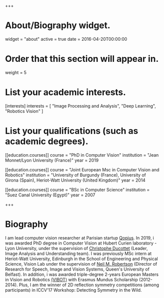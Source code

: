 +++
# About/Biography widget.
widget = "about"
active = true
date = 2016-04-20T00:00:00

# Order that this section will appear in.
weight = 5

# List your academic interests.
[interests]
  interests = [
    "Image Processing and Analysis",
    "Deep Learning",
    "Robotics Vision"
  ]

# List your qualifications (such as academic degrees).
[[education.courses]]
  course = "PhD in Computer Vision"
  institution = "Jean Monnet/Lyon University (France)"
  year = 2019

[[education.courses]]
  course = "Joint European Msc in Computer Vision and Robotics"
  institution = "University of Burgundy (France), University of Girona (Spain), Heriot-Watt University (United Kingdom)"
  year = 2014

[[education.courses]]
  course = "BSc in Computer Science"
  institution = "Suez Canal University (Egypt)"
  year = 2007
 
+++

# Biography

I am lead computer vision researcher at Parisian startup [Qopius](https://qopius.com/). In 2019, i was awarded PhD degree in Computer Vision at Hubert Curien laboratory - Lyon University, under the supervision of [Christophe Ducottet](https://perso.univ-st-etienne.fr/ducottet/) (Leader, Image Analysis and Understanding team). I was previously MSc intern at Heriot-Watt University, Edinburgh in the School of Engineering and Physical Science, Vision Lab under the supervision of [Neil M. Robertson](https://pure.qub.ac.uk/portal/en/persons/neil-robertson(41defca3-1fb7-41ed-b427-583d1baf7602).html) (Director of Research for Speech, Image and Vision Systems, Queen's University of Belfast). In addition, i was awarded triple-degree 2-years European Masters in Vision and Robotics [(VIBOT)](https://www.vibot.org/) with Erasmus Mundus Scholarship (2012-2014). Plus, I am the winner of 2D reflection symmetry competitions (among participants) in ICCV'17 Workshop: Detecting Symmetry in the Wild.